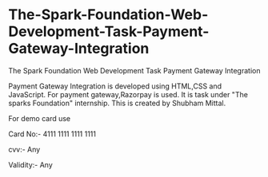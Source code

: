 # The-Spark-Foundation-Web-Development-Task-Payment-Gateway-Integration
The Spark Foundation Web Development Task Payment Gateway Integration 

Payment Gateway Integration is developed using HTML,CSS and JavaScript. For payment gateway,Razorpay is used. It is task under "The sparks Foundation" internship. This is created by Shubham Mittal.
 
For demo card use

Card No:- 4111 1111 1111 1111

cvv:- Any

Validity:- Any
